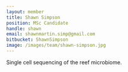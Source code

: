 ```yaml
---
layout: member
title: Shawn Simpson
position: MSc Candidate
handle: shawn
email: shawnmartin.simp@gmail.com
bitbucket: ShawnSimpson
image: /images/team/shawn-simpson.jpg
---
```


Single cell sequencing of the reef microbiome.


